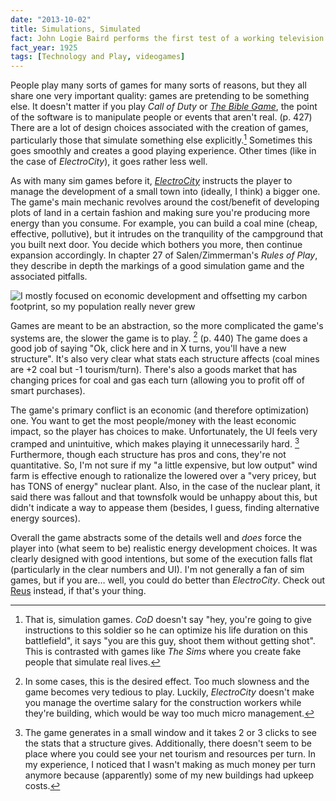 ```yaml
---
date: "2013-10-02"
title: Simulations, Simulated
fact: John Logie Baird performs the first test of a working television system.
fact_year: 1925
tags: [Technology and Play, videogames]
---
```


People play many sorts of games for many sorts of reasons, but they all share one very important quality: games are pretending to be something else. It doesn't matter if you play _Call of Duty_ or [_The Bible Game_](http://en.wikipedia.org/wiki/The_Bible_Game), the point of the software is to manipulate people or events that aren't real. (p. 427) There are a lot of design choices associated with the creation of games, particularly those that simulate something else explicitly.[^1] Sometimes this goes smoothly and creates a good playing experience. Other times (like in the case of _ElectroCity_), it goes rather less well.

As with many sim games before it, [_ElectroCity_](http://www.electrocity.co.nz/) instructs the player to manage the development of a small town into (ideally, I think) a bigger one. The game's main mechanic revolves around the cost/benefit of developing plots of land in a certain fashion and making sure you're producing more energy than you consume. For example, you can build a coal mine (cheap, effective, pollutive), but it intrudes on the tranquility of the campground that you built next door. You decide which bothers you more, then continue expansion accordingly. In chapter 27 of Salen/Zimmerman's _Rules of Play_, they describe in depth the markings of a good simulation game and the associated pitfalls.

![I mostly focused on economic development and offsetting my carbon footprint, so my population really never grew](./images/screenshot.jpg)

Games are meant to be an abstraction, so the more complicated the game's systems are, the slower the game is to play. [^2] (p. 440) The game does a good job of saying "Ok, click here and in X turns, you'll have a new structure". It's also very clear what stats each structure affects (coal mines are +2 coal but -1 tourism/turn). There's also a goods market that has changing prices for coal and gas each turn (allowing you to profit off of smart purchases).

The game's primary conflict is an economic (and therefore optimization) one. You want to get the most people/money with the least economic impact, so the player has choices to make. Unfortunately, the UI feels very cramped and unintuitive, which makes playing it unnecessarily hard. [^3] Furthermore, though each structure has pros and cons, they're not quantitative. So, I'm not sure if my "a little expensive, but low output" wind farm is effective enough to rationalize the lowered over a "very pricey, but has TONS of energy" nuclear plant. Also, in the case of the nuclear plant, it said there was fallout and that townsfolk would be unhappy about this, but didn't indicate a way to appease them (besides, I guess, finding alternative energy sources).

Overall the game abstracts some of the details well and _does_ force the player into (what seem to be) realistic energy development choices. It was clearly designed with good intentions, but some of the execution falls flat (particularly in the clear numbers and UI). I'm not generally a fan of sim games, but if you are… well, you could do better than _ElectroCity_. Check out [Reus](http://store.steampowered.com/app/222730/) instead, if that's your thing.

[^1]: That is, simulation games. _CoD_ doesn't say "hey, you're going to give instructions to this soldier so he can optimize his life duration on this battlefield", it says "you are this guy, shoot them without getting shot". This is contrasted with games like _The Sims_ where you create fake people that simulate real lives.
[^2]: In some cases, this is the desired effect. Too much slowness and the game becomes very tedious to play. Luckily, _ElectroCity_ doesn't make you manage the overtime salary for the construction workers while they're building, which would be way too much micro management.
[^3]: The game generates in a small window and it takes 2 or 3 clicks to see the stats that a structure gives. Additionally, there doesn't seem to be place where you could see your net tourism and resources per turn. In my experience, I noticed that I wasn't making as much money per turn anymore because (apparently) some of my new buildings had upkeep costs.
